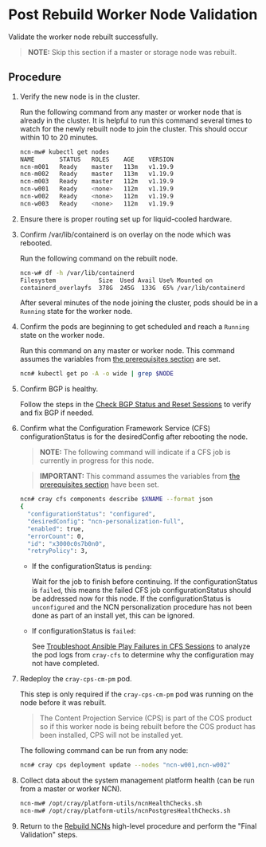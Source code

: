 # Post Rebuild Worker Node Validation

Validate the worker node rebuilt successfully.

> **NOTE:** Skip this section if a master or storage node was rebuilt.

## Procedure

1. Verify the new node is in the cluster.
   
   Run the following command from any master or worker node that is already in the cluster. It is helpful to run this command several times to watch for the newly rebuilt node to join the cluster. This should occur within 10 to 20 minutes.
   
   ```bash
   ncn-mw# kubectl get nodes
   NAME       STATUS   ROLES    AGE    VERSION
   ncn-m001   Ready    master   113m   v1.19.9
   ncn-m002   Ready    master   113m   v1.19.9
   ncn-m003   Ready    master   112m   v1.19.9
   ncn-w001   Ready    <none>   112m   v1.19.9
   ncn-w002   Ready    <none>   112m   v1.19.9
   ncn-w003   Ready    <none>   112m   v1.19.9
   ```

1. Ensure there is proper routing set up for liquid-cooled hardware.

1. Confirm /var/lib/containerd is on overlay on the node which was rebooted.
   
   Run the following command on the rebuilt node.
   
   ```bash
   ncn-w# df -h /var/lib/containerd
   Filesystem            Size  Used Avail Use% Mounted on
   containerd_overlayfs  378G  245G  133G  65% /var/lib/containerd
   ```
   
   After several minutes of the node joining the cluster, pods should be in a `Running` state for the worker node.

1. Confirm the pods are beginning to get scheduled and reach a `Running` state on the worker node.
   
   Run this command on any master or worker node. This command assumes the variables from [the prerequisites section](../Rebuild_NCNs.md#Prerequisites) are set.
   
   ```bash
   ncn# kubectl get po -A -o wide | grep $NODE
   ```

1. Confirm BGP is healthy.
   
   Follow the steps in the [Check BGP Status and Reset Sessions](../../network/metallb_bgp/Check_BGP_Status_and_Reset_Sessions.md#Prerequisites) to verify and fix BGP if needed.

1. Confirm what the Configuration Framework Service (CFS) configurationStatus is for the desiredConfig after rebooting the node.
   
   > **NOTE:** The following command will indicate if a CFS job is currently in progress for this node.
   
   > **IMPORTANT:** This command assumes the variables from [the prerequisites section](../Rebuild_NCNs.md#Prerequisites) have been set.

   ```bash
   ncn# cray cfs components describe $XNAME --format json
   {
     "configurationStatus": "configured",
     "desiredConfig": "ncn-personalization-full",
     "enabled": true,
     "errorCount": 0,
     "id": "x3000c0s7b0n0",
     "retryPolicy": 3,
   ```

   * If the configurationStatus is `pending`:
     
     Wait for the job to finish before continuing. If the configurationStatus is `failed`, this means the failed CFS job configurationStatus should be addressed now for this node. If the configurationStatus is `unconfigured` and the NCN personalization procedure has not been done as part of an install yet, this can be ignored.

   * If configurationStatus is `failed`:
     
     See [Troubleshoot Ansible Play Failures in CFS Sessions](../configuration_management/Troubleshoot_Ansible_Play_Failures_in_CFS_Sessions.md) to analyze the pod logs from `cray-cfs` to determine why the configuration may not have completed.

1. Redeploy the `cray-cps-cm-pm` pod.
   
   This step is only required if the `cray-cps-cm-pm` pod was running on the node before it was rebuilt.
   > The Content Projection Service (CPS) is part of the COS product so if this worker node is being rebuilt before the COS product has been installed, CPS will not be installed yet.
   
   The following command can be run from any node:
   
   ```bash
   ncn# cray cps deployment update --nodes "ncn-w001,ncn-w002"
   ```

1. Collect data about the system management platform health \(can be run from a master or worker NCN\).
   
   ```bash
   ncn-mw# /opt/cray/platform-utils/ncnHealthChecks.sh
   ncn-mw# /opt/cray/platform-utils/ncnPostgresHealthChecks.sh
   ```

1. Return to the [Rebuild NCNs](../Rebuild_NCNs.md) high-level procedure and perform the "Final Validation" steps.

